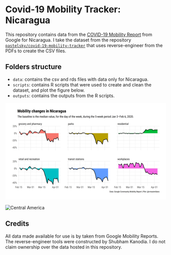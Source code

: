 # Covid-19 Mobility Tracker: Nicaragua

This repository contains data from the [COVID-19 Mobility Report](https://www.google.com/covid19/mobility/) from Google for Nicaragua. I take the dataset from the repository [`pastelsky/covid-19-mobility-tracker`](https://github.com/pastelsky/covid-19-mobility-tracker) that uses reverse-engineer from the PDFs to create the CSV files.

## Folders structure


* `data`: contains the csv and rds files with data only for Nicaragua. 
* `scripts`: contains R scripts that were used to create and clean the dataset, and plot the figure below.
* `outputs`: contains the outputs from the R scripts.  

![Nicaragua](./outputs/figures/fig-2020-04-15.png)

![Central America](./outputs/figures/ca-fig-2020-04-16.png)

## Credits

All data made available for use is by taken from Google Mobility Reports. The reverse-engineer tools were constructed by Shubham Kanodia. I do not claim ownership over the data hosted in this repository.